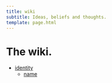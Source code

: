 ```yaml
---
title: wiki
subtitle: Ideas, beliefs and thoughts.
template: page.html
---
```


# The wiki.

- [identity](/wiki/identity)
  - [name](/wiki/identity/name)
